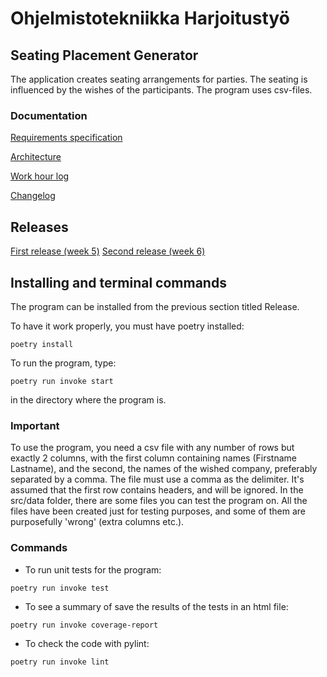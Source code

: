 # Ohjelmistotekniikka Harjoitustyö

## Seating Placement Generator
The application creates seating arrangements for parties. The seating is influenced by the wishes of the participants. The program uses csv-files.

### Documentation

[Requirements specification](https://github.com/HeljaeRaeisaenen/ohte-harjoitusty-/blob/main/documentation/requirements_spec.md)

[Architecture](https://github.com/HeljaeRaeisaenen/ohte-harjoitusty-/blob/main/documentation/architecture.md)

[Work hour log](https://github.com/HeljaeRaeisaenen/ohte-harjoitusty-/blob/main/documentation/workhourlog.md)

[Changelog](https://github.com/HeljaeRaeisaenen/ohte-harjoitusty-/blob/main/documentation/changelog.md)


## Releases
[First release (week 5)](https://github.com/HeljaeRaeisaenen/ohte-harjoitusty-/releases/tag/viikko5oikea)
[Second release (week 6)](https://github.com/HeljaeRaeisaenen/ohte-harjoitusty-/releases/tag/viikko6)

## Installing and terminal commands
The program can be installed from the previous section titled Release. 

To have it work properly, you must have poetry installed:

`poetry install`

To run the program, type:

`poetry run invoke start`

in the directory where the program is.

### Important

To use the program, you need a csv file with any number of rows but exactly 2 columns, with the first column containing names (Firstname Lastname), and the second, the names of the wished company, preferably separated by a comma. The file must use a comma as the delimiter. It's assumed that the first row contains headers, and will be ignored. In the src/data folder, there are some files you can test the program on. All the files have been created just for testing purposes, and some of them are purposefully 'wrong' (extra columns etc.).

### Commands
- To run unit tests for the program:

`poetry run invoke test`


- To see a summary of save the results of the tests in an html file:

`poetry run invoke coverage-report`


- To check the code with pylint:

`poetry run invoke lint`

